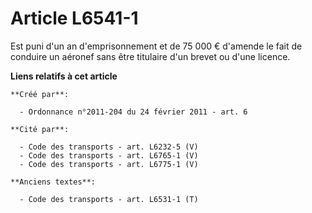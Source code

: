 # Article L6541-1

Est puni d'un an d'emprisonnement et de 75 000 € d'amende le fait de conduire un aéronef sans être titulaire d'un brevet ou
d'une licence.

**Liens relatifs à cet article**

	**Créé par**:

	  - Ordonnance n°2011-204 du 24 février 2011 - art. 6

	**Cité par**:

	  - Code des transports - art. L6232-5 (V)
	  - Code des transports - art. L6765-1 (V)
	  - Code des transports - art. L6775-1 (V)

	**Anciens textes**:

	  - Code des transports - art. L6531-1 (T)

